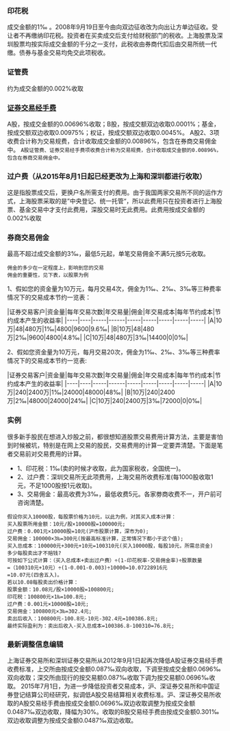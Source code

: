 ### 印花税
成交金额的1‰ 。2008年9月19日至今由向双边征收改为向出让方单边征收。受让者不再缴纳印花税。投资者在买卖成交后支付给财税部门的税收。上海股票及深圳股票均按实际成交金额的千分之一支付，此税收由券商代扣后由交易所统一代缴。债券与基金交易均免交此项税收。
### 证管费
约为成交金额的0.002%收取
### [证券交易经手费](http://baike.baidu.com/item/%E8%82%A1%E7%A5%A8%E4%BA%A4%E6%98%93%E6%89%8B%E7%BB%AD%E8%B4%B9)
A股，按成交金额的0.00696%收取；B股，按成交额双边收取0.0001%；基金，按成交额双边收取0.00975%；权证，按成交额双边收取0.0045%。
A股2、3项收费合计称为交易规费，合计收取成交金额的0.00896%，包含在券商交易佣金中。
`A股证管费、证券交易经手费项收费合计称为交易规费，合计收取成交金额的0.00896%，包含在券商交易佣金中。`

### 过户费（从2015年8月1日起已经更改为上海和深圳都进行收取）
这是指股票成交后，更换户名所需支付的费用。由于我国两家交易所不同的运作方式，上海股票采取的是”中央登记、统一托管“，所以此费用只在投资者进行上海股票、基金交易中才支付此费用，深股交易时无此费用。此费用按成交金额的0.002%收取
### 券商交易佣金
最高不超过成交金额的3‰，最低5元起，单笔交易佣金不满5元按5元收取。
```
佣金的多少在一定程度上，影响到您的交易
佣金的重要性，见下表，以股票为例
```
1、假如您的资金量为10万元，每月交易4次，佣金为1‰、2‰、3‰等三种费率情况下的交易成本节约一览表：

|证券交易客户|资金量|每年交易次数|年交易量|佣金|年交易成本|每年节约成本|节约成本产生的收益率|
|----|----|-----|------|-----|-----|-----|-----|-----|
|A|10万|48|480万|1‰|4800|9600|9.6‰|
|B|10万|48|480万|2‰|9600|4800|4.8‰|
|C|10万|48|480万|3‰|14400|0|0‰|

2、假如您资金量为10万元，每月交易20次，佣金为1‰、2‰、3‰等三种费率情况下的交易成本节约一览表:

|证券交易客户|资金量|每年交易次数|年交易量|佣金|年交易成本|每年节约成本|节约成本产生的收益率|
|----|----|-----|------|-----|-----|-----|-----|-----|
|A|10万|240|2400万|1‰|24000|48000|48‰|
|B|10万|240|2400万|2‰|48000|24000|24‰|
|C|10万|240|2400万|3‰|72000|0|0‰|

### 实例
很多新手股民在想进入炒股之前，都很想知道股票交易费用计算方法，主要是害怕到时候被坑，特别是在网上交易的股民，交易费用的计算一定要弄清楚。下面是笔者交易前对交易费用的计算。
- 1、印花税：1‰(卖的时候才收取，此为国家税收，全国统一)。
- 2、过户费：深圳交易所无此项费用，上海交易所收费标准(每1000股收取1元，不足1000股按1元收取)。
- 3、交易佣金：最高收费为3‰，最低收费5元。各家劵商收费不一，开户前可咨询清楚。

```
假设你买入10000股，每股票价格为10元，以此为例，对其买入成本计算：
买入股票所用金额：10元/股×10000股=100000元;
过户费：0.001元×10000股=10元(沪市股票计算，深市为0);
交易佣金：100000×3‰=300元(按最高标准计算，正常情况下都小于这个值);
买入总成本：100000元+300元+10元=100310元(买入10000股，每股10元，所需总资金)
多少每股卖出才不赔钱?
可按如下公式计算：（买入总成本+卖出过户费）÷(1-印花税率-交易佣金率)÷股票数量
=（100310元+10元）÷(1-0.001-0.003)÷10000=10.07228916元
=10.07元(四舍五入)。
若以10.08每股卖出价格计算：
股票金额：10.08元/股×10000股=100800元;
印花税：100800元×1‰=100.8元;
过户费：0.001元×10000股=10元;
交易佣金：100800元×3‰=302.4元;
卖出后收入：100800元-100.8元-10元-302.4元=100386.8元;
最终实际盈利为：卖出后收入-买入总成本=100386.8-100310=76.8元;
```
### 最新调整信息编辑
上海证券交易所和深圳证券交易所从2012年9月1日起再次降低A股证券交易经手费收费标准，上交所由按成交金额0.087‰双向收取，下调至按成交金额0.0696‰双向收取；深交所由现行的按交易额0.087‰收取下调为按交易额0.0696‰收取。
2015年7月1日，为进一步降低投资者交易成本，沪、深证券交易所和中国证券登记结算公司经研究，拟调低A股交易结算相关收费标准。沪、深证券交易所收取的A股交易经手费由按成交金额0.0696‰双边收取调整为按成交金额0.0487‰双边收取，降幅为30%。收取的B股交易经手费由按成交金额0.301‰双边收取调整为按成交金额0.0487‰双边收取。
